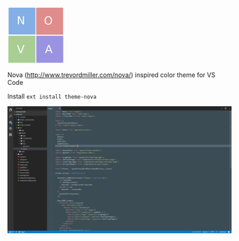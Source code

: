 ![Screenshot](./assets/icon.png?raw=true "Icon")

Nova (http://www.trevordmiller.com/nova/) inspired color theme for VS Code

Install `ext install theme-nova`

![Screenshot](./assets/preview.png?raw=true "Screenshot")
